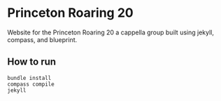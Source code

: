 # Princeton Roaring 20

Website for the Princeton Roaring 20 a cappella group built using jekyll, compass, and blueprint.

## How to run

```
bundle install
compass compile
jekyll
```
